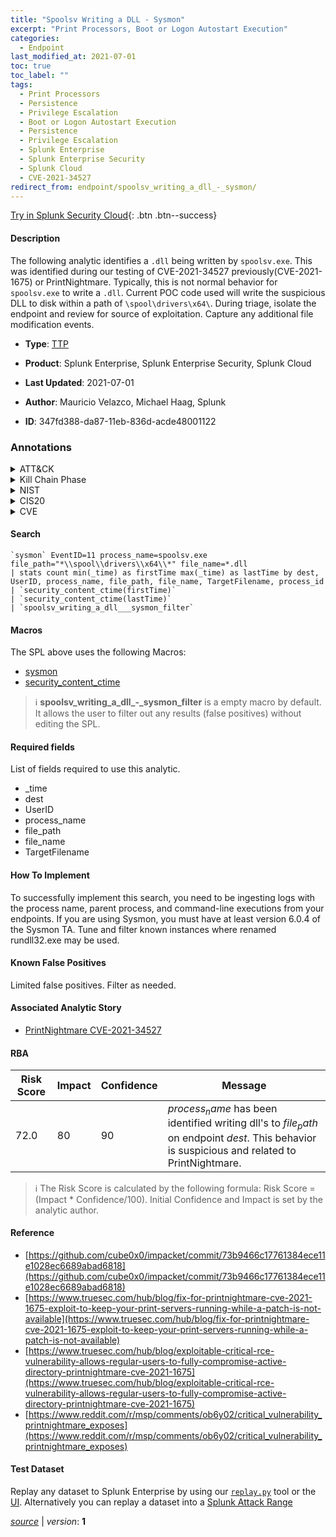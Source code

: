 ```yaml
---
title: "Spoolsv Writing a DLL - Sysmon"
excerpt: "Print Processors, Boot or Logon Autostart Execution"
categories:
  - Endpoint
last_modified_at: 2021-07-01
toc: true
toc_label: ""
tags:
  - Print Processors
  - Persistence
  - Privilege Escalation
  - Boot or Logon Autostart Execution
  - Persistence
  - Privilege Escalation
  - Splunk Enterprise
  - Splunk Enterprise Security
  - Splunk Cloud
  - CVE-2021-34527
redirect_from: endpoint/spoolsv_writing_a_dll_-_sysmon/
---
```




[Try in Splunk Security Cloud](https://www.splunk.com/en_us/cyber-security.html){: .btn .btn--success}

#### Description

The following analytic identifies a `.dll` being written by `spoolsv.exe`. This was identified during our testing of CVE-2021-34527 previously(CVE-2021-1675) or PrintNightmare. Typically, this is not normal behavior for `spoolsv.exe` to write a `.dll`. Current POC code used will write the suspicious DLL to disk within a path of `\spool\drivers\x64\`. During triage, isolate the endpoint and review for source of exploitation. Capture any additional file modification events.

- **Type**: [TTP](https://github.com/splunk/security_content/wiki/Detection-Analytic-Types)
- **Product**: Splunk Enterprise, Splunk Enterprise Security, Splunk Cloud

- **Last Updated**: 2021-07-01
- **Author**: Mauricio Velazco, Michael Haag, Splunk
- **ID**: 347fd388-da87-11eb-836d-acde48001122

### Annotations
<details>
  <summary>ATT&CK</summary>

<div markdown="1">

#### [ATT&CK](https://attack.mitre.org/)

| ID          | Technique   | Tactic         |
| ----------- | ----------- |--------------- |
| [T1547.012](https://attack.mitre.org/techniques/T1547/012/) | Print Processors | Persistence, Privilege Escalation |

| [T1547](https://attack.mitre.org/techniques/T1547/) | Boot or Logon Autostart Execution | Persistence, Privilege Escalation |

</div>
</details>


<details>
  <summary>Kill Chain Phase</summary>

<div markdown="1">

* Installation
* Exploitation


</div>
</details>


<details>
  <summary>NIST</summary>

<div markdown="1">

* DE.CM



</div>
</details>

<details>
  <summary>CIS20</summary>

<div markdown="1">

* CIS 10



</div>
</details>

<details>
  <summary>CVE</summary>

<div markdown="1">

| ID          | Summary | [CVSS](https://nvd.nist.gov/vuln-metrics/cvss) |
| ----------- | ----------- | -------------- |
| [CVE-2021-34527](https://nvd.nist.gov/vuln/detail/CVE-2021-34527) | Windows Print Spooler Remote Code Execution Vulnerability | 9.0 |



</div>
</details>


#### Search

```
`sysmon` EventID=11 process_name=spoolsv.exe file_path="*\\spool\\drivers\\x64\\*" file_name=*.dll 
| stats count min(_time) as firstTime max(_time) as lastTime by dest, UserID, process_name, file_path, file_name, TargetFilename, process_id 
| `security_content_ctime(firstTime)` 
| `security_content_ctime(lastTime)` 
| `spoolsv_writing_a_dll___sysmon_filter`
```

#### Macros
The SPL above uses the following Macros:
* [sysmon](https://github.com/splunk/security_content/blob/develop/macros/sysmon.yml)
* [security_content_ctime](https://github.com/splunk/security_content/blob/develop/macros/security_content_ctime.yml)

> :information_source:
> **spoolsv_writing_a_dll_-_sysmon_filter** is a empty macro by default. It allows the user to filter out any results (false positives) without editing the SPL.



#### Required fields
List of fields required to use this analytic.
* _time
* dest
* UserID
* process_name
* file_path
* file_name
* TargetFilename



#### How To Implement
To successfully implement this search, you need to be ingesting logs with the process name, parent process, and command-line executions from your endpoints. If you are using Sysmon, you must have at least version 6.0.4 of the Sysmon TA. Tune and filter known instances where renamed rundll32.exe may be used.
#### Known False Positives
Limited false positives. Filter as needed.

#### Associated Analytic Story
* [PrintNightmare CVE-2021-34527](/stories/printnightmare_cve-2021-34527)




#### RBA

| Risk Score  | Impact      | Confidence   | Message      |
| ----------- | ----------- |--------------|--------------|
| 72.0 | 80 | 90 | $process_name$ has been identified writing dll&#39;s to $file_path$ on endpoint $dest$. This behavior is suspicious and related to PrintNightmare. |


> :information_source:
> The Risk Score is calculated by the following formula: Risk Score = (Impact * Confidence/100). Initial Confidence and Impact is set by the analytic author.


#### Reference

* [https://github.com/cube0x0/impacket/commit/73b9466c17761384ece11e1028ec6689abad6818](https://github.com/cube0x0/impacket/commit/73b9466c17761384ece11e1028ec6689abad6818)
* [https://www.truesec.com/hub/blog/fix-for-printnightmare-cve-2021-1675-exploit-to-keep-your-print-servers-running-while-a-patch-is-not-available](https://www.truesec.com/hub/blog/fix-for-printnightmare-cve-2021-1675-exploit-to-keep-your-print-servers-running-while-a-patch-is-not-available)
* [https://www.truesec.com/hub/blog/exploitable-critical-rce-vulnerability-allows-regular-users-to-fully-compromise-active-directory-printnightmare-cve-2021-1675](https://www.truesec.com/hub/blog/exploitable-critical-rce-vulnerability-allows-regular-users-to-fully-compromise-active-directory-printnightmare-cve-2021-1675)
* [https://www.reddit.com/r/msp/comments/ob6y02/critical_vulnerability_printnightmare_exposes](https://www.reddit.com/r/msp/comments/ob6y02/critical_vulnerability_printnightmare_exposes)



#### Test Dataset
Replay any dataset to Splunk Enterprise by using our [`replay.py`](https://github.com/splunk/attack_data#using-replaypy) tool or the [UI](https://github.com/splunk/attack_data#using-ui).
Alternatively you can replay a dataset into a [Splunk Attack Range](https://github.com/splunk/attack_range#replay-dumps-into-attack-range-splunk-server)




[*source*](https://github.com/splunk/security_content/tree/develop/detections/endpoint/spoolsv_writing_a_dll_-_sysmon.yml) \| *version*: **1**
